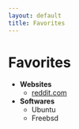 ```yaml
---
layout: default
title: Favorites
---
```


# Favorites


* **Websites**
    * [reddit.com](https://reddit.com)
* **Softwares**
    * Ubuntu
    * Freebsd
